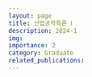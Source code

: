 ```yaml
---
layout: page
title: 산업공학특론 Ⅰ
description: 2024-1
img: 
importance: 2
category: Graduate
related_publications:
---
```


